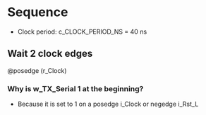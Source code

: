 # Sequence
- Clock period: c_CLOCK_PERIOD_NS = 40 ns

## Wait 2 clock edges 
@posedge (r_Clock)

### Why is w_TX_Serial 1 at the beginning?
- Because it is set to 1 on a posedge i_Clock or negedge i_Rst_L